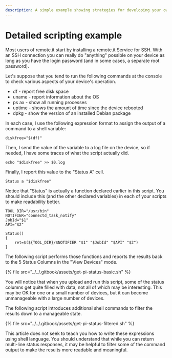 ```yaml
---
description: A simple example showing strategies for developing your own scripts
---
```


# Detailed scripting example

Most users of remote.it start by installing a remote.it Service for SSH.  With an SSH connection you can really do "anything" possible on your device as long as you have the login password \(and in some cases, a separate root password\).

Let's suppose that you tend to run the following commands at the console to check various aspects of your device's operation.

* df - report free disk space
* uname - report information about the OS
* ps ax - show all running processes
* uptime - shows the amount of time since the device rebooted
* dpkg - show the version of an installed Debian package

In each case, I use the following expression format to assign the output of a command to a shell variable:

```text
diskfree="$(df)"
```

Then, I send the value of the variable to a log file on the device, so if needed, I have some traces of what the script actually did.

```text
echo "$diskfree" >> $0.log
```

Finally, I report this value to the "Status A" cell.

```text
Status a "$diskfree"
```

Notice that "Status" is actually a function declared earlier in this script.  You should include this \(and the other declared variables\) in each of your scripts to make readability better.

```text
TOOL_DIR="/usr/bin"
NOTIFIER="connectd_task_notify"
JobId="$1"
API="$2"

Status()
{
	ret=$(${TOOL_DIR}/$NOTIFIER "$1" "$JobId" "$API" "$2")
}
```

The following script performs those functions and reports the results back to the 5 Status Columns in the "View Devices" mode.

{% file src="../../.gitbook/assets/get-pi-status-basic.sh" %}

You will notice that when you upload and run this script, some of the status columns get quite filled with data, not all of which may be interesting.  This may be OK for one or a small number of devices, but it can become unmanageable with a large number of devices.

The following script introduces additional shell commands to filter the results down to a manageable state.

{% file src="../../.gitbook/assets/get-pi-status-filtered.sh" %}

 This article does not seek to teach you how to write these expressions using shell language.  You should understand that while you can return multi-line status responses, it may be helpful to filter some of the command output to make the results more readable and meaningful.





 

